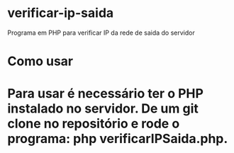 # verificar-ip-saida
Programa em PHP para verificar IP da rede de saida do servidor

<h1>Como usar<h1/>
  <p>Para usar é necessário ter o PHP instalado no servidor.
    De um git clone no repositório e rode o programa: php verificarIPSaida.php.</p>
